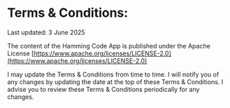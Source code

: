 # Terms & Conditions:
Last updated: 3 June 2025

The content of the Hamming Code App is published under the Apache License [https://www.apache.org/licenses/LICENSE-2.0](https://www.apache.org/licenses/LICENSE-2.0)

I may update the Terms & Conditions from time to time. I will notify you of any changes by updating the date at the top of these Terms & Conditions. I advise you to review these Terms & Conditions periodically for any changes.

